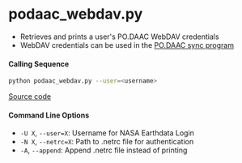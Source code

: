 podaac_webdav.py
====================

 - Retrieves and prints a user's PO.DAAC WebDAV credentials  
 - WebDAV credentials can be used in the [PO.DAAC sync program](https://github.com/tsutterley/read-GRACE-harmonics/blob/main/podaac_grace_sync.py)  

#### Calling Sequence
```bash
python podaac_webdav.py --user=<username> 
```
[Source code](https://github.com/tsutterley/read-GRACE-harmonics/blob/main/scripts/podaac_webdav.py)

#### Command Line Options
 - `-U X`, `--user=X`: Username for NASA Earthdata Login
 - `-N X`, `--netrc=X`: Path to .netrc file for authentication
 - `-A`, `--append`: Append .netrc file instead of printing